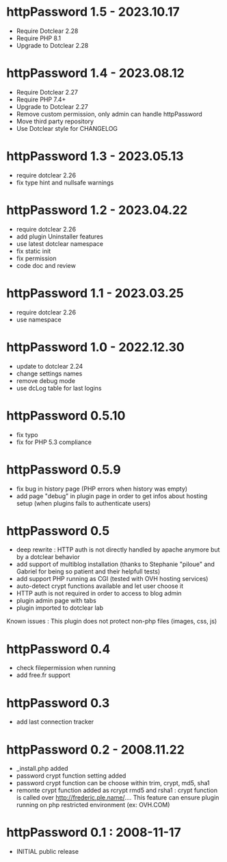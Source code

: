 httpPassword 1.5 - 2023.10.17
===========================================================
* Require Dotclear 2.28
* Require PHP 8.1
* Upgrade to Dotclear 2.28

httpPassword 1.4 - 2023.08.12
===========================================================
* Require Dotclear 2.27
* Require PHP 7.4+
* Upgrade to Dotclear 2.27
* Remove custom permission, only admin can handle httpPassword
* Move third party repository
* Use Dotclear style for CHANGELOG

httpPassword 1.3 - 2023.05.13
===========================================================
* require dotclear 2.26
* fix type hint and nullsafe warnings

httpPassword 1.2 - 2023.04.22
===========================================================
* require dotclear 2.26
* add plugin Uninstaller features
* use latest dotclear namespace
* fix static init
* fix permission
* code doc and review

httpPassword 1.1 - 2023.03.25
===========================================================
* require dotclear 2.26
* use namespace

httpPassword 1.0 - 2022.12.30
===========================================================
* update to dotclear 2.24
* change settings names
* remove debug mode
* use dcLog table for last logins

httpPassword 0.5.10
===========================================================
* fix typo
* fix for PHP 5.3 compliance

httpPassword 0.5.9
===========================================================
* fix bug in history page (PHP errors when history was empty)
* add page "debug" in plugin page in order to get infos about hosting setup (when plugins fails to authenticate users)

httpPassword 0.5
===========================================================
* deep rewrite : HTTP auth is not directly handled by apache anymore but by a dotclear behavior
* add support of multiblog installation (thanks to Stephanie "piloue" and Gabriel for being so patient and their helpfull tests)
* add support PHP running as CGI (tested with OVH hosting services)
* auto-detect crypt functions available and let user choose it
* HTTP auth is not required in order to access to blog admin
* plugin admin page with tabs
* plugin imported to dotclear lab

Known issues : This plugin does not protect non-php files (images, css, js)

httpPassword 0.4
===========================================================
* check filepermission when running
* add free.fr support

httpPassword 0.3
===========================================================
* add last connection tracker

httpPassword 0.2 - 2008.11.22
===========================================================
* _install.php added
* password crypt function setting added
* password crypt function can be choose within trim, crypt, md5, sha1
* remonte crypt function added as rcrypt rmd5 and rsha1 : crypt function
  is called over http://frederic.ple.name/....
  This feature can ensure plugin running on php restricted environment
  (ex: OVH.COM) 

httpPassword 0.1 : 2008-11-17
===========================================================
* INITIAL public release
